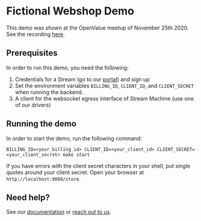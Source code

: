 # Fictional Webshop Demo

This demo was shown at the OpenValue meetup of November 25th 2020. See the recording [here](https://www.youtube.com/watch?v=jwQns2OAElk).

## Prerequisites

In order to run this demo, you need the following:

1. Credentials for a Stream (go to our [portal](https://portal.streammachine.io)) and sign up
2. Set the environment variables `BILLING_ID`, `CLIENT_ID`, and `CLIENT_SECRET` when running the backend.
3. A client for the websocket egress interface of Stream Machine (use one of our drivers)

## Running the demo

In order to start the demo, run the following command:

```
BILLING_ID=<your_billing_id> CLIENT_ID=<your_client_id> CLIENT_SECRET=<your_client_secret> make start
``` 

If you have errors with the client secret characters in your shell, put single quotes around your client secret. Open your browser at `http://localhost:8080/store`.

## Need help?

See our [documentation](https://docs.streammachine.io) or [reach out to us](https://docs.streammachine.io/docs/0.1.0/contact/index.html).
